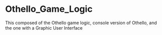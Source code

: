 # Othello_Game_Logic
This composed of the Othello game logic, console version of Othello, and the one with a Graphic User Interface
